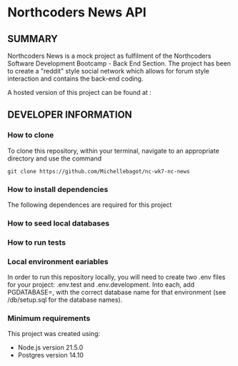 # Northcoders News API

## SUMMARY

Northcoders News is a mock project as fulfilment of the Northcoders Software Development Bootcamp - Back End Section.  The project has been to create a "reddit" style social network which allows for forum style interaction and contains the back-end coding.

A hosted version of this project can be found at :

## DEVELOPER INFORMATION

### How to clone
To clone this repository, within your terminal, navigate to an appropriate directory and use the command 

```git clone https://github.com/Michellebagot/nc-wk7-nc-news```

### How to install dependencies

The following dependences are required for this project



### How to seed local databases

### How to run tests

### Local environment eariables

In order to run this repository locally, you will need to create two .env files for your project: .env.test and .env.development. Into each, add PGDATABASE=, with the correct database name for that environment (see /db/setup.sql for the database names). 

### Minimum requirements

This project was created using:

* Node.js version 21.5.0
* Postgres version 14.10


